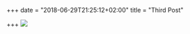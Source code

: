 +++
date = "2018-06-29T21:25:12+02:00"
title = "Third Post"

+++
![](http://res.cloudinary.com/designedbytro/image/upload/v1530299846/100cups100places/download.jpg)